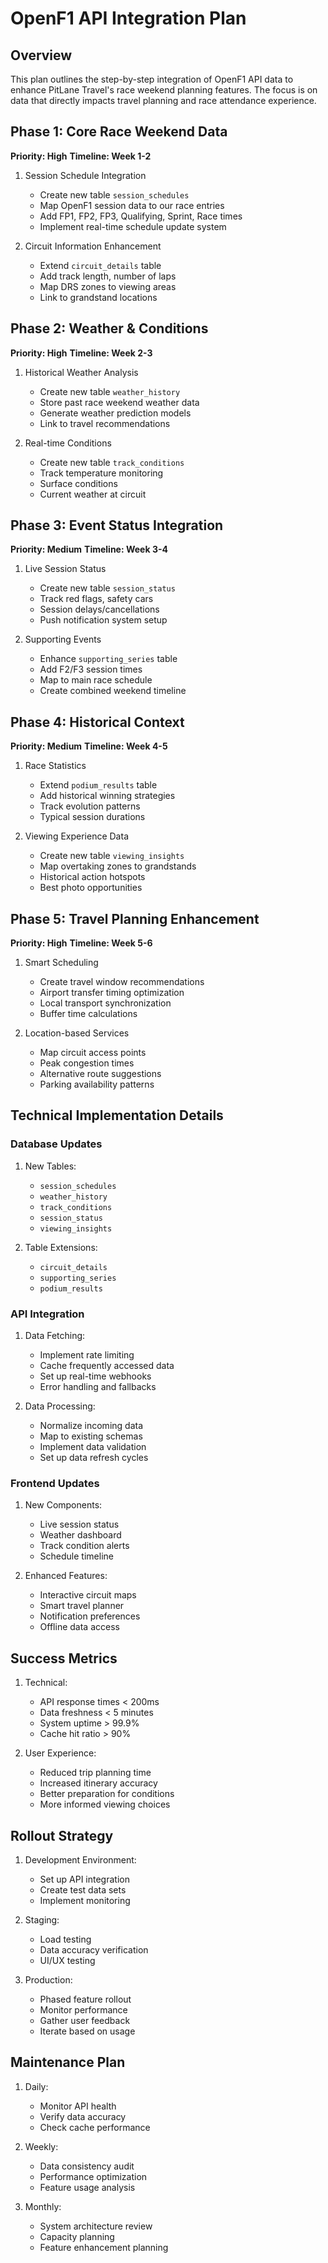 # OpenF1 API Integration Plan

## Overview
This plan outlines the step-by-step integration of OpenF1 API data to enhance PitLane Travel's race weekend planning features. The focus is on data that directly impacts travel planning and race attendance experience.

## Phase 1: Core Race Weekend Data
**Priority: High**
**Timeline: Week 1-2**

1. Session Schedule Integration
   - Create new table `session_schedules`
   - Map OpenF1 session data to our race entries
   - Add FP1, FP2, FP3, Qualifying, Sprint, Race times
   - Implement real-time schedule update system

2. Circuit Information Enhancement
   - Extend `circuit_details` table
   - Add track length, number of laps
   - Map DRS zones to viewing areas
   - Link to grandstand locations

## Phase 2: Weather & Conditions
**Priority: High**
**Timeline: Week 2-3**

1. Historical Weather Analysis
   - Create new table `weather_history`
   - Store past race weekend weather data
   - Generate weather prediction models
   - Link to travel recommendations

2. Real-time Conditions
   - Create new table `track_conditions`
   - Track temperature monitoring
   - Surface conditions
   - Current weather at circuit

## Phase 3: Event Status Integration
**Priority: Medium**
**Timeline: Week 3-4**

1. Live Session Status
   - Create new table `session_status`
   - Track red flags, safety cars
   - Session delays/cancellations
   - Push notification system setup

2. Supporting Events
   - Enhance `supporting_series` table
   - Add F2/F3 session times
   - Map to main race schedule
   - Create combined weekend timeline

## Phase 4: Historical Context
**Priority: Medium**
**Timeline: Week 4-5**

1. Race Statistics
   - Extend `podium_results` table
   - Add historical winning strategies
   - Track evolution patterns
   - Typical session durations

2. Viewing Experience Data
   - Create new table `viewing_insights`
   - Map overtaking zones to grandstands
   - Historical action hotspots
   - Best photo opportunities

## Phase 5: Travel Planning Enhancement
**Priority: High**
**Timeline: Week 5-6**

1. Smart Scheduling
   - Create travel window recommendations
   - Airport transfer timing optimization
   - Local transport synchronization
   - Buffer time calculations

2. Location-based Services
   - Map circuit access points
   - Peak congestion times
   - Alternative route suggestions
   - Parking availability patterns

## Technical Implementation Details

### Database Updates
1. New Tables:
   - `session_schedules`
   - `weather_history`
   - `track_conditions`
   - `session_status`
   - `viewing_insights`

2. Table Extensions:
   - `circuit_details`
   - `supporting_series`
   - `podium_results`

### API Integration
1. Data Fetching:
   - Implement rate limiting
   - Cache frequently accessed data
   - Set up real-time webhooks
   - Error handling and fallbacks

2. Data Processing:
   - Normalize incoming data
   - Map to existing schemas
   - Implement data validation
   - Set up data refresh cycles

### Frontend Updates
1. New Components:
   - Live session status
   - Weather dashboard
   - Track condition alerts
   - Schedule timeline

2. Enhanced Features:
   - Interactive circuit maps
   - Smart travel planner
   - Notification preferences
   - Offline data access

## Success Metrics
1. Technical:
   - API response times < 200ms
   - Data freshness < 5 minutes
   - System uptime > 99.9%
   - Cache hit ratio > 90%

2. User Experience:
   - Reduced trip planning time
   - Increased itinerary accuracy
   - Better preparation for conditions
   - More informed viewing choices

## Rollout Strategy
1. Development Environment:
   - Set up API integration
   - Create test data sets
   - Implement monitoring

2. Staging:
   - Load testing
   - Data accuracy verification
   - UI/UX testing

3. Production:
   - Phased feature rollout
   - Monitor performance
   - Gather user feedback
   - Iterate based on usage

## Maintenance Plan
1. Daily:
   - Monitor API health
   - Verify data accuracy
   - Check cache performance

2. Weekly:
   - Data consistency audit
   - Performance optimization
   - Feature usage analysis

3. Monthly:
   - System architecture review
   - Capacity planning
   - Feature enhancement planning 
